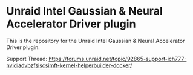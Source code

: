 # Unraid Intel Gaussian & Neural Accelerator Driver plugin

This is the repository for the Unraid Intel Gaussian & Neural Accelerator Driver plugin.

Support Thread: https://forums.unraid.net/topic/92865-support-ich777-nvidiadvbzfsiscsimft-kernel-helperbuilder-docker/